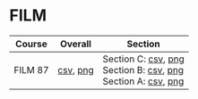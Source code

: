 # FILM

| Course | Overall | Section |
| ------ | ------- | ------- |
| FILM 87 | [csv](https://github.com/UCSD-Historical-Enrollment-Data/2024Spring/blob/main/overall/FILM%2087.csv), [png](https://raw.githubusercontent.com/UCSD-Historical-Enrollment-Data/2024Spring/main/plot_overall/FILM%2087.png) | Section C: [csv](https://github.com/UCSD-Historical-Enrollment-Data/2024Spring/blob/main/section/FILM%2087_C.csv), [png](https://raw.githubusercontent.com/UCSD-Historical-Enrollment-Data/2024Spring/main/plot_section/FILM%2087_C.png)<br>Section B: [csv](https://github.com/UCSD-Historical-Enrollment-Data/2024Spring/blob/main/section/FILM%2087_B.csv), [png](https://raw.githubusercontent.com/UCSD-Historical-Enrollment-Data/2024Spring/main/plot_section/FILM%2087_B.png)<br>Section A: [csv](https://github.com/UCSD-Historical-Enrollment-Data/2024Spring/blob/main/section/FILM%2087_A.csv), [png](https://raw.githubusercontent.com/UCSD-Historical-Enrollment-Data/2024Spring/main/plot_section/FILM%2087_A.png) |
